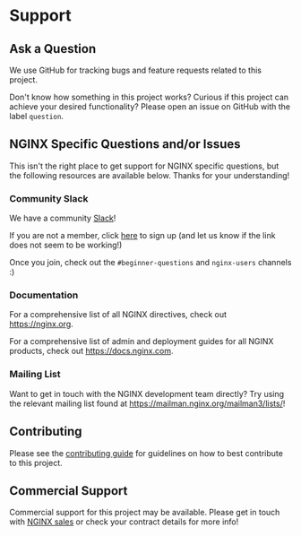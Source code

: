 # Support

## Ask a Question

We use GitHub for tracking bugs and feature requests related to this project.

Don't know how something in this project works? Curious if this project can achieve your desired functionality? Please open an issue on GitHub with the label `question`.

## NGINX Specific Questions and/or Issues

This isn't the right place to get support for NGINX specific questions, but the following resources are available below. Thanks for your understanding!

### Community Slack

We have a community [Slack](https://nginxcommunity.slack.com/)!

If you are not a member, click [here](https://community.nginx.org/joinslack) to sign up (and let us know if the link does not seem to be working!)

Once you join, check out the `#beginner-questions` and `nginx-users` channels :)

### Documentation

For a comprehensive list of all NGINX directives, check out <https://nginx.org>.

For a comprehensive list of admin and deployment guides for all NGINX products, check out <https://docs.nginx.com>.

### Mailing List

Want to get in touch with the NGINX development team directly? Try using the relevant mailing list found at <https://mailman.nginx.org/mailman3/lists/>!

## Contributing

Please see the [contributing guide](https://github.com/nginxinc/nginx-azure-workshops/blob/main/CONTRIBUTING.md) for guidelines on how to best contribute to this project.

## Commercial Support

Commercial support for this project may be available. Please get in touch with [NGINX sales](https://www.nginx.com/contact-sales/) or check your contract details for more info!
